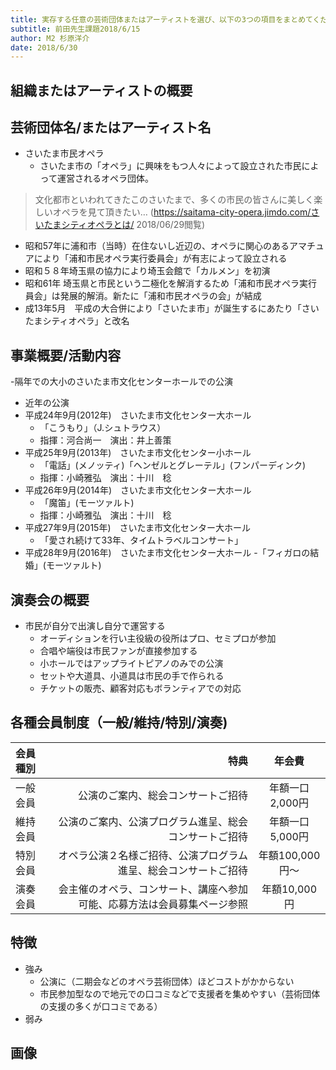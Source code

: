 ```yaml
---
title: 実存する任意の芸術団体またはアーティストを選び、以下の3つの項目をまとめてください
subtitle: 前田先生課題2018/6/15
author: M2 杉原洋介
date: 2018/6/30
---
```


## 組織またはアーティストの概要
## 芸術団体名/またはアーティスト名
- さいたま市民オペラ
  - さいたま市の「オペラ」に興味をもつ人々によって設立された市民によって運営されるオペラ団体。
>文化都市といわれてきたこのさいたまで、多くの市民の皆さんに美しく楽しいオペラを見て頂きたい…
(https://saitama-city-opera.jimdo.com/さいたまシティオペラとは/ 2018/06/29閲覧)
  - 昭和57年に浦和市（当時）在住ないし近辺の、オペラに関心のあるアマチュアにより「浦和市民オペラ実行委員会」が有志によって設立される
  - 昭和５８年埼玉県の協力により埼玉会館で「カルメン」を初演
  - 昭和61年 埼玉県と市民という二極化を解消するため「浦和市民オペラ実行員会」は発展的解消。新たに「浦和市民オペラの会」が結成
  - 成13年5月　平成の大合併により「さいたま市」が誕生するにあたり「さいたまシティオペラ」と改名

## 事業概要/活動内容
-隔年での大小のさいたま市文化センターホールでの公演
  - 近年の公演
  - 平成24年9月(2012年)　さいたま市文化センター大ホール
    - 「こうもり」（J.シュトラウス）
    - 指揮：河合尚一　演出：井上善策
  - 平成25年9月(2013年)　さいたま市文化センター小ホール
    - 「電話」(メノッティ)「ヘンゼルとグレーテル」(フンパーディンク)
    - 指揮：小崎雅弘　演出：十川　稔
  - 平成26年9月(2014年)　さいたま市文化センター大ホール
    - 「魔笛」(モーツァルト)
    - 指揮：小崎雅弘　演出：十川　稔
  - 平成27年9月(2015年)　さいたま市文化センター大ホール
    - 「愛され続けて33年、タイムトラベルコンサート」
  - 平成28年9月(2016年)　さいたま市文化センター大ホール
    -「フィガロの結婚」(モーツァルト)

## 演奏会の概要
- 市民が自分で出演し自分で運営する
  - オーディションを行い主役級の役所はプロ、セミプロが参加
  - 合唱や端役は市民ファンが直接参加する
  - 小ホールではアップライトピアノのみでの公演
  - セットや大道具、小道具は市民の手で作られる
  - チケットの販売、顧客対応もボランティアでの対応
## 各種会員制度（一般/維持/特別/演奏)
  |会員種別|特典|年会費|
  |:--|--:|:--:|
  |一般会員|公演のご案内、総会コンサートご招待|年額一口2,000円|
  |維持会員|公演のご案内、公演プログラム進呈、総会コンサートご招待|年額一口5,000円|
  |特別会員|オペラ公演２名様ご招待、公演プログラム進呈、総会コンサートご招待|年額100,000円～|
  |演奏会員|会主催のオペラ、コンサート、講座へ参加可能、応募方法は会員募集ページ参照|年額10,000円|

## 特徴

- 強み
  - 公演に（二期会などのオペラ芸術団体）ほどコストがかからない
  - 市民参加型なので地元での口コミなどで支援者を集めやすい（芸術団体の支援の多くが口コミである）
- 弱み

## 画像
